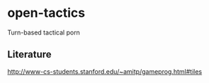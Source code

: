 # open-tactics
Turn-based tactical porn

## Literature
http://www-cs-students.stanford.edu/~amitp/gameprog.html#tiles
